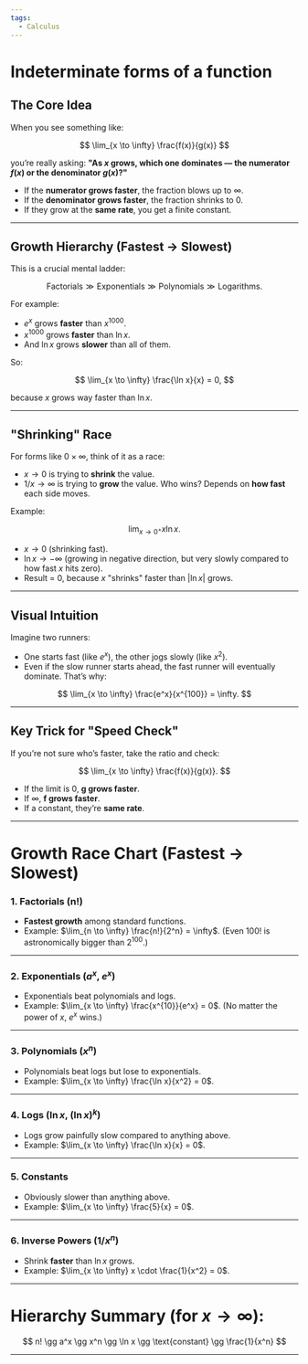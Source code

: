 ```yaml
---
tags:
  - Calculus
---
```

# Indeterminate forms of a function

## **The Core Idea**

When you see something like:

$$
\lim_{x \to \infty} \frac{f(x)}{g(x)}
$$

you’re really asking:
**"As $x$ grows, which one dominates — the numerator $f(x)$ or the denominator $g(x)$?"**

* If the **numerator grows faster**, the fraction blows up to $\infty$.
* If the **denominator grows faster**, the fraction shrinks to $0$.
* If they grow at the **same rate**, you get a finite constant.

---

## **Growth Hierarchy (Fastest → Slowest)**

This is a crucial mental ladder:

$$
\text{Factorials} \gg \text{Exponentials} \gg \text{Polynomials} \gg \text{Logarithms}.
$$

For example:

* $e^x$ grows **faster** than $x^{1000}$.
* $x^{1000}$ grows **faster** than $\ln x$.
* And $\ln x$ grows **slower** than all of them.

So:

$$
\lim_{x \to \infty} \frac{\ln x}{x} = 0,
$$

because $x$ grows way faster than $\ln x$.

---

## **"Shrinking" Race**

For forms like $0 × \infty$, think of it as a race:

* $x \to 0$ is trying to **shrink** the value.
* $1/x \to \infty$ is trying to **grow** the value.
  Who wins? Depends on **how fast** each side moves.

Example:

$$
\lim_{x \to 0^+} x \ln x.
$$

* $x \to 0$ (shrinking fast).
* $\ln x \to -\infty$ (growing in negative direction, but very slowly compared to how fast $x$ hits zero).
* Result = 0, because $x$ "shrinks" faster than $|\ln x|$ grows.

---

## **Visual Intuition**

Imagine two runners:

* One starts fast (like $e^x$), the other jogs slowly (like $x^2$).
* Even if the slow runner starts ahead, the fast runner will eventually dominate. That’s why:

$$
\lim_{x \to \infty} \frac{e^x}{x^{100}} = \infty.
$$

---

## **Key Trick for "Speed Check"**

If you’re not sure who’s faster, take the ratio and check:

$$
\lim_{x \to \infty} \frac{f(x)}{g(x)}.
$$

* If the limit is 0, **g grows faster**.
* If ∞, **f grows faster**.
* If a constant, they’re **same rate**.

---
# **Growth Race Chart (Fastest → Slowest)**

### **1. Factorials (n!)**

* **Fastest growth** among standard functions.
* Example: $\lim_{n \to \infty} \frac{n!}{2^n} = \infty$.
  (Even $100!$ is astronomically bigger than $2^{100}$.)

---

### **2. Exponentials ($a^x$, $e^x$)**

* Exponentials beat polynomials and logs.
* Example: $\lim_{x \to \infty} \frac{x^{10}}{e^x} = 0$.
  (No matter the power of $x$, $e^x$ wins.)

---

### **3. Polynomials ($x^n$)**

* Polynomials beat logs but lose to exponentials.
* Example: $\lim_{x \to \infty} \frac{\ln x}{x^2} = 0$.

---

### **4. Logs ($\ln x$, $(\ln x)^k$)**

* Logs grow painfully slow compared to anything above.
* Example: $\lim_{x \to \infty} \frac{\ln x}{x} = 0$.

---

### **5. Constants**

* Obviously slower than anything above.
* Example: $\lim_{x \to \infty} \frac{5}{x} = 0$.

---

### **6. Inverse Powers ($1/x^n$)**

* Shrink **faster** than $\ln x$ grows.
* Example: $\lim_{x \to \infty} x \cdot \frac{1}{x^2} = 0$.

---

# **Hierarchy Summary (for $x \to \infty$):**

$$
n! \gg a^x \gg x^n \gg \ln x \gg \text{constant} \gg \frac{1}{x^n}
$$

---
